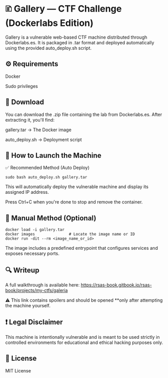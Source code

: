 # 🗈️ Gallery — CTF Challenge (Dockerlabs Edition) #

Gallery is a vulnerable web-based CTF machine distributed through Dockerlabs.es. It is packaged in .tar format and deployed automatically using the provided auto_deploy.sh script.



## ⚙️ Requirements ##

Docker

Sudo privileges




## 📅 Download ##

You can download the .zip file containing the lab from Dockerlabs.es. After extracting it, you'll find:

gallery.tar → The Docker image

auto_deploy.sh → Deployment script




## 🚀 How to Launch the Machine ##

✅ Recommended Method (Auto Deploy)

```
sudo bash auto_deploy.sh gallery.tar
```

This will automatically deploy the vulnerable machine and display its assigned IP address.

Press Ctrl+C when you're done to stop and remove the container.




## 🔧 Manual Method (Optional) ##

```
docker load -i gallery.tar
docker images               # Locate the image name or ID
docker run -dit --rm <image_name_or_id>
```

The image includes a predefined entrypoint that configures services and exposes necessary ports.




## 🔍 Writeup ##

A full walkthrough is available here:
https://rsas-book.gitbook.io/rsas-book/projects/my-ctfs/galeria

⚠️ This link contains spoilers and should be opened **only after attempting the machine yourself.

## ❗ Legal Disclaimer ##

This machine is intentionally vulnerable and is meant to be used strictly in controlled environments for educational and ethical hacking purposes only.




## 📜 License ##

MIT License


